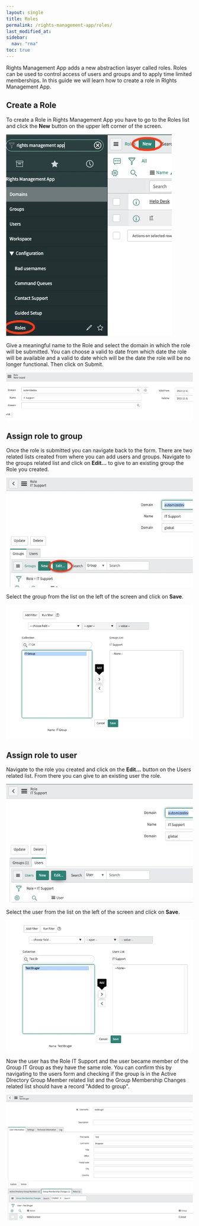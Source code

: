 ```yaml
---
layout: single
title: Roles
permalink: /rights-management-app/roles/
last_modified_at: 
sidebar:
  nav: "rma"
toc: true
---
```


Rights Management App adds a new abstraction lasyer called roles. Roles can be used to control access of users and groups and to apply time limited memberships. In this guide we will learn how to create a role in RIghts Management App.

## Create a Role

To create a Role in Rights Management App you have to go to the Roles list and click the **New** button on the upper left corner of the screen.

![Roles](/assets/images/x_autps_active_dir_roles.webp)

Give a meaningful name to the Role and select the domain in which the role will be submitted. You can choose a valid to date from which date the role will be available and a valid to date which will be the date the role will be no longer functional. Then click on Submit.

![Role creation](/assets/images/x_autps_active_dir_rolesubmit.webp)

## Assign role to group

Once the role is submitted you can navigate back to the form. There are two related lists created from where you can add users and groups. Navigate to the groups related list and click on **Edit...** to give to an existing group the Role you created.

![Group edit](/assets/images/x_autps_active_dir_groupedit.webp)

Select the group from the list on the left of the screen and click on **Save**.

![Group select](/assets/images/x_autps_active_dir_groupselection.webp)

## Assign role to user

Navigate to the role you created and click on the **Edit...** button on the Users related list. From there you can give to an existing user the role. 

![User edit](/assets/images/x_autps_active_dir_useredit.webp)

Select the user from the list on the left of the screen and click on **Save**.

![User select](/assets/images/x_autps_active_dir_userselection.webp)

Now the user has the Role IT Support and the user became member of the Group IT Group as they have the same role. You can confirm this by navigating to the users form and checking if the group is in the Active DIrectory Group Member related list and the Group Membership Changes related list should have a record "Added to group".

![Group member](/assets/images/x_autps_active_dir_membership.webp)